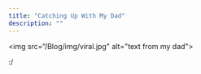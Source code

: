 ```yaml
---
title: "Catching Up With My Dad"
description: ""
---
```


<img src=“/Blog/img/viral.jpg" alt="text from my dad">

:/

